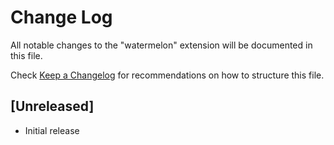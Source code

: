 # Change Log
All notable changes to the "watermelon" extension will be documented in this file.

Check [Keep a Changelog](http://keepachangelog.com/) for recommendations on how to structure this file.

## [Unreleased]
- Initial release
